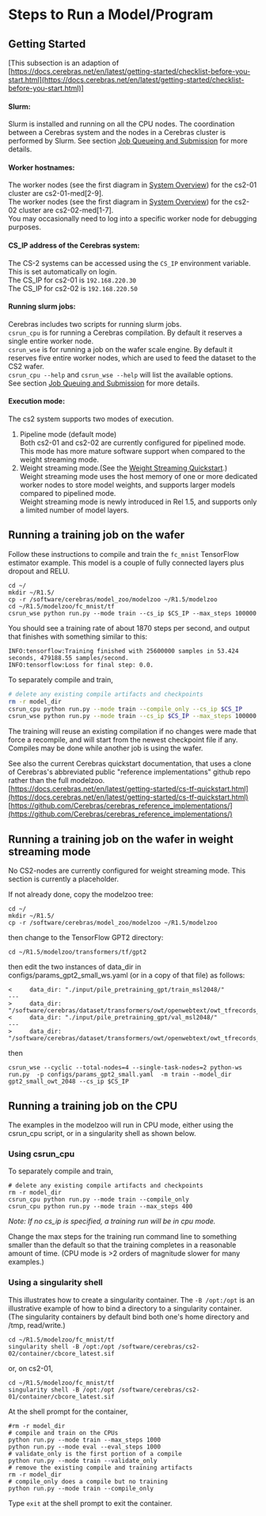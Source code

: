# Steps to Run a Model/Program

## Getting Started

[This subsection is an adaption of <br>
[https://docs.cerebras.net/en/latest/getting-started/checklist-before-you-start.html](https://docs.cerebras.net/en/latest/getting-started/checklist-before-you-start.html)]

<!---#### Login steps:<br>
Follow the instructions in section [Connect to a CS-2 node](./Connect-to-a-CS-2-node.md)--->

<!---
#### Cerebras SIF container:<br>
The Cerebras Singularity container (SIF) is used for all work with the Cerebras software, and includes the Cerebras Graph Compiler (CGC) and other necessary software.</br>
Its path on cs2-01 is /software/cerebras/cs2-01/container/cbcore_latest.sif<br>
Its path on cs2-02 is /software/cerebras/cs2-02/container/cbcore_latest.sif<br>
It is used by the csrun_cpu and csrun_wse scripts, and can also be used directly with singularity.<br>
--->

#### Slurm:

Slurm is installed and running on all the CPU nodes. The coordination between a Cerebras system and the nodes in a Cerebras cluster is performed by Slurm. See section
[Job Queueing and Submission](Job-Queuing-and-Submission.md) for more details.</br>
<!---
[TODO Verify that a csrun_wse job locks the CS-2 wafer for exclusive use; if not, then it will need to be fixed. (Even with a hack like exclusively reserving >50% of the worker nodes by default)]
--->

#### Worker hostnames:<br>
<!---The worker nodes for the 1st CS-2 are testbed-cs2-01-med[2-7].ai.alcf.anl.gov<br>--->
The worker nodes (see the first diagram in [System Overview](System-Overview.md#system-overview)) for the cs2-01 cluster are cs2-01-med[2-9].<br>
The worker nodes (see the first diagram in [System Overview](System-Overview.md#system-overview)) for the cs2-02 cluster are cs2-02-med[1-7].<br>
You may occasionally need to log into a specific worker node for debugging purposes.

#### CS_IP address of the Cerebras system:

The CS-2 systems can be accessed using the `CS_IP` environment variable. This is set automatically on login.<br>
The CS_IP for cs2-01 is `192.168.220.30`<br>
The CS_IP for cs2-02 is `192.168.220.50`<br>

<!---The `CS_IP` environment variable is set to this value by the `/software/cerebras/cs2-02/envs/cs_env.sh` script, and the `$CS_IP` variable may be used by any user application that needs to access the CS-2 wafer.--->



#### Running slurm jobs:<br>

Cerebras includes two scripts for running slurm jobs.<br>
`csrun_cpu` is for running a Cerebras compilation. By default it reserves a single entire worker node.<br>
`csrun_wse` is for running a job on the wafer scale engine. By default it reserves five entire worker nodes, which are used to feed the dataset to the CS2 wafer.<br>
```csrun_cpu --help``` and ```csrun_wse --help``` will list the available options.<br>
See section [Job Queuing and Submission](Job-Queuing-and-Submission.md) for more details.

#### Execution mode:</br>
The cs2 system supports two modes of execution.<br>
1. Pipeline mode (default mode)<br>
Both cs2-01 and cs2-02 are currently configured for pipelined mode. This mode has more mature software support when compared to the weight streaming mode.<br>
2. Weight streaming mode.(See the [Weight Streaming Quickstart](https://docs.cerebras.net/en/latest/getting-started/weight-streaming-quickstart.html?highlight=weight%20streaming).)<br>
Weight streaming mode uses the host memory of one or more dedicated worker nodes to store model weights, and supports larger models compared to pipelined mode.<br>
Weight streaming mode is newly introduced in Rel 1.5, and supports only a  limited number of model layers.<br>

## Running a training job on the wafer

Follow these instructions to compile and train the `fc_mnist` TensorFlow estimator example. This model is a couple of fully connected layers plus dropout and RELU. <br>

```console
cd ~/
mkdir ~/R1.5/
cp -r /software/cerebras/model_zoo/modelzoo ~/R1.5/modelzoo
cd ~/R1.5/modelzoo/fc_mnist/tf
csrun_wse python run.py --mode train --cs_ip $CS_IP --max_steps 100000
```

You should see a training rate of about 1870 steps per second, and output that finishes with something similar to this:

```text
INFO:tensorflow:Training finished with 25600000 samples in 53.424 seconds, 479188.55 samples/second.
INFO:tensorflow:Loss for final step: 0.0.
```

To separately compile and train,

```bash
# delete any existing compile artifacts and checkpoints
rm -r model_dir
csrun_cpu python run.py --mode train --compile_only --cs_ip $CS_IP
csrun_wse python run.py --mode train --cs_ip $CS_IP --max_steps 100000
```

The training will reuse an existing compilation if no changes were made that force a recompile, and will start from the newest checkpoint file if any. Compiles may be done while another job is using the wafer.

See also the current Cerebras quickstart documentation, that uses a clone of Cerebras's abbreviated public "reference implementations" github repo rather than the full modelzoo.<br>
[https://docs.cerebras.net/en/latest/getting-started/cs-tf-quickstart.html](https://docs.cerebras.net/en/latest/getting-started/cs-tf-quickstart.html)<br>
[https://github.com/Cerebras/cerebras_reference_implementations/](https://github.com/Cerebras/cerebras_reference_implementations/)

## Running a training job on the wafer in weight streaming mode
No CS2-nodes are currently configured for weight streaming mode. This section is currently a placeholder.

If not already done, copy the modelzoo tree:

```console
cd ~/
mkdir ~/R1.5/
cp -r /software/cerebras/model_zoo/modelzoo ~/R1.5/modelzoo
```
then change to the TensorFlow GPT2 directory:
```
cd ~/R1.5/modelzoo/transformers/tf/gpt2
```
then edit the two instances of data_dir in configs/params_gpt2_small_ws.yaml (or in a copy of that file) as follows:
```
<     data_dir: "./input/pile_pretraining_gpt/train_msl2048/"
---
>     data_dir: "/software/cerebras/dataset/transformers/owt/openwebtext/owt_tfrecords_gpt2_msl2048/train/"
<     data_dir: "./input/pile_pretraining_gpt/val_msl2048/"
---
>     data_dir: "/software/cerebras/dataset/transformers/owt/openwebtext/owt_tfrecords_gpt2_msl2048/val/"
```
then
```console
csrun_wse --cyclic --total-nodes=4 --single-task-nodes=2 python-ws run.py  -p configs/params_gpt2_small.yaml  -m train --model_dir gpt2_small_owt_2048 --cs_ip $CS_IP
```


## Running a training job on the CPU

The examples in the modelzoo<!--- [TODO And PyTorch?]--> will run in CPU mode, either using the csrun_cpu script, or in a singularity shell as shown below.<br>

### Using csrun_cpu

To separately compile and train,

```console
# delete any existing compile artifacts and checkpoints
rm -r model_dir
csrun_cpu python run.py --mode train --compile_only
csrun_cpu python run.py --mode train --max_steps 400
```

<i>Note: If no cs_ip is specified, a training run will be in cpu mode. </i>

Change the max steps for the training run command line to something smaller than the default so that the training completes in a reasonable amount of time. (CPU mode is &gt;2 orders of magnitude slower for many examples.)

### Using a singularity shell

This illustrates how to create a singularity container.
The `-B /opt:/opt` is an illustrative example of how to bind a directory to a singularity container. (The singularity containers by default bind both one's home directory and /tmp, read/write.)

```console
cd ~/R1.5/modelzoo/fc_mnist/tf
singularity shell -B /opt:/opt /software/cerebras/cs2-02/container/cbcore_latest.sif
```
or, on cs2-01,
```console
cd ~/R1.5/modelzoo/fc_mnist/tf
singularity shell -B /opt:/opt /software/cerebras/cs2-01/container/cbcore_latest.sif
```

At the shell prompt for the container,

```console
#rm -r model_dir
# compile and train on the CPUs
python run.py --mode train --max_steps 1000
python run.py --mode eval --eval_steps 1000
# validate_only is the first portion of a compile
python run.py --mode train --validate_only
# remove the existing compile and training artifacts
rm -r model_dir
# compile_only does a compile but no training
python run.py --mode train --compile_only
```

Type `exit` at the shell prompt to exit the container.
